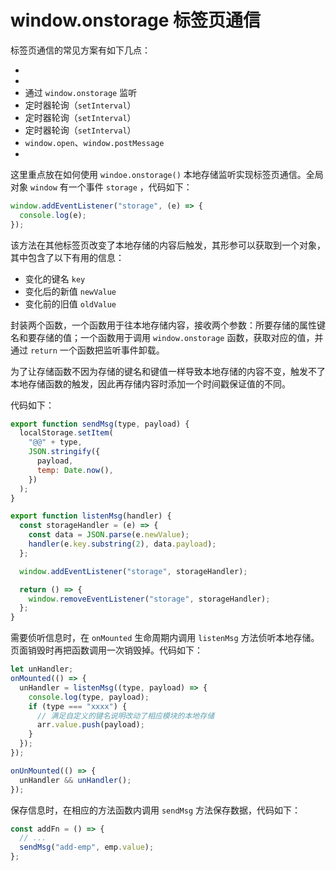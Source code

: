 # window.onstorage 标签页通信

标签页通信的常见方案有如下几点：

- <SpecialWords text="BroadCast Channel" />
- <SpecialWords text="Service Worker" />
- <SpecialWords text="LocalStorage" /> 通过 `window.onstorage` 监听
- <SpecialWords text="Shared Worker" /> 定时器轮询（`setInterval`）
- <SpecialWords text="IndexedDB" /> 定时器轮询（`setInterval`）
- <SpecialWords text="Cookie" /> 定时器轮询（`setInterval`）
- `window.open`、`window.postMessage`
- <SpecialWords text="Websocket" />

这里重点放在如何使用 `windoe.onstorage()` 本地存储监听实现标签页通信。全局对象 `window` 有一个事件 `storage` ，代码如下：

```js
window.addEventListener("storage", (e) => {
  console.log(e);
});
```

该方法在其他标签页改变了本地存储的内容后触发，其形参可以获取到一个对象，其中包含了以下有用的信息：

- 变化的键名 `key`
- 变化后的新值 `newValue`
- 变化前的旧值 `oldValue`

封装两个函数，一个函数用于往本地存储内容，接收两个参数：所要存储的属性键名和要存储的值；一个函数用于调用 `window.onstorage` 函数，获取对应的值，并通过 `return` 一个函数把监听事件卸载。

为了让存储函数不因为存储的键名和键值一样导致本地存储的内容不变，触发不了本地存储函数的触发，因此再存储内容时添加一个时间戳保证值的不同。

代码如下：

```js
export function sendMsg(type, payload) {
  localStorage.setItem(
    "@@" + type,
    JSON.stringify({
      payload,
      temp: Date.now(),
    })
  );
}

export function listenMsg(handler) {
  const storageHandler = (e) => {
    const data = JSON.parse(e.newValue);
    handler(e.key.substring(2), data.payload);
  };

  window.addEventListener("storage", storageHandler);

  return () => {
    window.removeEventListener("storage", storageHandler);
  };
}
```

需要侦听信息时，在 `onMounted` 生命周期内调用 `listenMsg` 方法侦听本地存储。页面销毁时再把函数调用一次销毁掉。代码如下：

```js
let unHandler;
onMounted(() => {
  unHandler = listenMsg((type, payload) => {
    console.log(type, payload);
    if (type === "xxxx") {
      // 满足自定义的键名说明改动了相应模块的本地存储
      arr.value.push(payload);
    }
  });
});

onUnMounted(() => {
  unHandler && unHandler();
});
```

保存信息时，在相应的方法函数内调用 `sendMsg` 方法保存数据，代码如下：

```js
const addFn = () => {
  // ...
  sendMsg("add-emp", emp.value);
};
```
